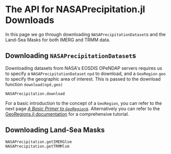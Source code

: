 # The API for NASAPrecipitation.jl Downloads

In this page we go through downloading `NASAPrecipitationDataset`s and the Land-Sea Masks for both IMERG and TRMM data.

## Downloading `NASAPrecipitationDataset`s

Downloading datasets from NASA's EOSDIS OPeNDAP servers requires us to specify a `NASAPrecipitationDataset` `npd` to download, and a `GeoRegion` `geo` to specify the geographic area of interest.  This is passed to the download function `download(npd,geo)`

```@docs
NASAPrecipitation.download
```

For a basic introduction to the concept of a `GeoRegion`, you can refer to the next page *[A Basic Primer to `GeoRegion`s](../download/download.md)*.  Alternatively you can refer to the [GeoRegions.jl documentation](https://juliaclimate.github.io/GeoRegions.jl/dev/index.html) for a comprehensive tutorial.

## Downloading Land-Sea Masks

```@docs
NASAPrecipitation.getIMERGlsm
NASAPrecipitation.getTRMMlsm
```
